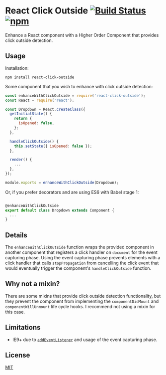 # React Click Outside [![Build Status](https://travis-ci.org/kentor/react-click-outside.svg)](https://travis-ci.org/kentor/react-click-outside) [![npm](https://img.shields.io/npm/v/react-click-outside.svg)](https://www.npmjs.com/package/react-click-outside)

Enhance a React component with a Higher Order Component that provides click
outside detection.

## Usage
Installation:

```
npm install react-click-outside
```

Some component that you wish to enhance with click outside detection:

```js
const enhanceWithClickOutside = require('react-click-outside');
const React = require('react');

const Dropdown = React.createClass({
  getInitialState() {
    return {
      isOpened: false,
    };
  },

  handleClickOutside() {
    this.setState({ isOpened: false });
  },

  render() {
    ...
  },
});

module.exports = enhanceWithClickOutside(Dropdown);
```

Or, if you prefer decorators and are using ES6 with Babel stage 1:
```js

@enhanceWithClickOutside
export default class Dropdown extends Component {
  ...
}
```

## Details

The `enhanceWithClickOutside` function wraps the provided component in another
component that registers a click handler on `document` for the event capturing
phase. Using the event capturing phase prevents elements with a click handler
that calls `stopPropagation` from cancelling the click event that would
eventually trigger the component's `handleClickOutside` function.

## Why not a mixin?

There are some mixins that provide click outside detection functionality, but
they prevent the component from implementing the  `componentDidMount` and
`componentWillUnmount` life cycle hooks. I recommend not using a mixin for this
case.

## Limitations

- IE9+ due to [`addEventListener`](https://developer.mozilla.org/en-US/docs/Web/API/EventTarget/addEventListener) and usage of the event capturing phase.

## License

[MIT](LICENSE.txt)
